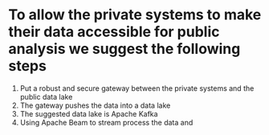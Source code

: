 # To allow the private systems to make their data accessible for public analysis we suggest the following steps
1. Put a robust and secure gateway between the private systems and the public data lake
2. The gateway pushes the data into a data lake
3. The suggested data lake is Apache Kafka
4. Using Apache Beam to stream process the data and 
